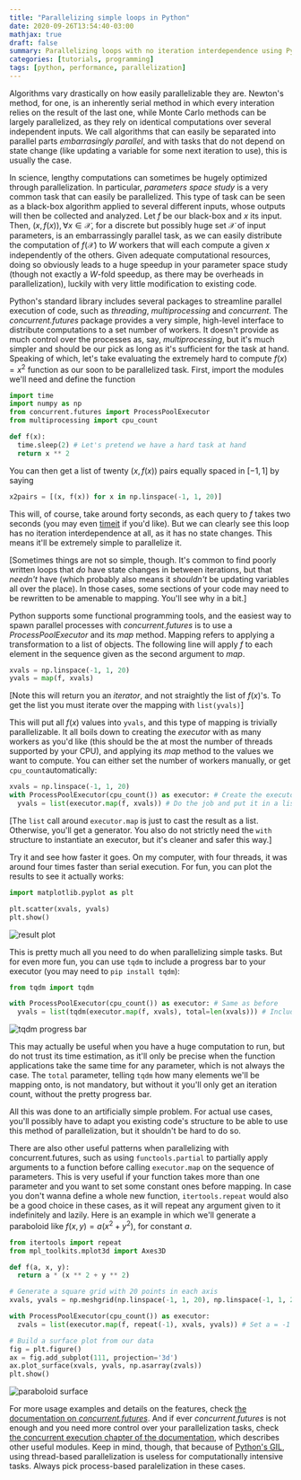 ```yaml
---
title: "Parallelizing simple loops in Python"
date: 2020-09-26T13:54:40-03:00
mathjax: true
draft: false
summary: Parallelizing loops with no iteration interdependence using Pythons' concurrent.futures module.
categories: [tutorials, programming]
tags: [python, performance, parallelization]
---
```


Algorithms vary drastically on how easily parallelizable they are. Newton's method, for one, is an inherently serial method in which every interation relies on the result of the last one, while Monte Carlo methods can be largely parallelized, as they rely on identical computations over several independent inputs. We call algorithms that can easily be separated into parallel parts *embarrasingly parallel*, and with tasks that do not depend on state change (like updating a variable for some next iteration to use), this is usually the case.

In science, lengthy computations can sometimes be hugely optimized through parallelization. In particular, *parameters space study* is a very common task that can easily be parallelized. This type of task can be seen as a black-box algorithm applied to several different inputs, whose outputs will then be collected and analyzed. Let $f$ be our black-box and $x$ its input. Then, $(x, f(x)), \forall x \in \mathcal{X}$, for a discrete but possibly huge set $\mathcal{X}$ of input parameters, is an embarrassingly parallel task, as we can easily distribute the computation of $f(\mathcal{X})$ to $W$ workers that will each compute a given $x$ independently of the others. Given adequate computational resources, doing so obviously leads to a huge speedup in your parameter space study (though not exactly a $W$-fold speedup, as there may be overheads in parallelization), luckily with very little modification to existing code.

Python's standard library includes several packages to streamline parallel execution of code, such as *threading*, *multiprocessing* and *concurrent*. The *concurrent.futures* package provides a very simple, high-level interface to distribute computations to a set number of workers. It doesn't provide as much control over the processes as, say, *multiprocessing*, but it's much simpler and should be our pick as long as it's sufficient for the task at hand. Speaking of which, let's take evaluating the extremely hard to compute $f(x)=x^2$ function as our soon to be parallelized task. First, import the modules we'll need and define the function

```python
import time
import numpy as np
from concurrent.futures import ProcessPoolExecutor
from multiprocessing import cpu_count

def f(x): 
  time.sleep(2) # Let's pretend we have a hard task at hand
  return x ** 2
```

You can then get a list of twenty $(x, f(x))$ pairs equally spaced in $[-1,1]$ by saying

```python
x2pairs = [(x, f(x)) for x in np.linspace(-1, 1, 20)]
```

This will, of course, take around forty seconds, as each query to $f$ takes two seconds (you may even [timeit](https://docs.python.org/3.8/library/timeit.html) if you'd like). But we can clearly see this loop has no iteration interdependence at all, as it has no state changes. This means it'll be extremely simple to parallelize it.

[Sometimes things are not so simple, though. It's common to find poorly written loops that *do* have state changes in between iterations, but that *needn't* have (which probably also means it *shouldn't* be updating variables all over the place). In those cases, some sections of your code may need to be rewritten to be amenable to mapping. You'll see why in a bit.]

Python supports some functional programming tools, and the easiest way to spawn parallel processes with *concurrent.futures* is to use a *ProcessPoolExecutor* and its *map* method. Mapping refers to applying a transformation to a list of objects. The following line will apply $f$ to each element in the sequence given as the second argument to *map*.

```python
xvals = np.linspace(-1, 1, 20)
yvals = map(f, xvals)
```

[Note this will return you an *iterator*, and not straightly the list of $f(x)$'s. To get the list you must iterate over the mapping with `list(yvals)`]

This will put all $f(x)$ values into `yvals`, and this type of mapping is trivially parallelizable. It all boils down to creating the *executor* with as many workers as you'd like (this should be the at most the number of threads supported by your CPU), and applying its *map* method to the values we want to compute. You can either set the number of workers manually, or get `cpu_count`automatically:

```python
xvals = np.linspace(-1, 1, 20)
with ProcessPoolExecutor(cpu_count()) as executor: # Create the executor
  yvals = list(executor.map(f, xvals)) # Do the job and put it in a list
```

[The `list` call around `executor.map` is just to cast the result as a list. Otherwise, you'll get a generator. You also do not strictly need the `with` structure to instantiate an executor, but it's cleaner and safer this way.] 

Try it and see how faster it goes. On my computer, with four threads, it was around four times faster than serial execution. For fun, you can plot the results to see it actually works:

```python
import matplotlib.pyplot as plt

plt.scatter(xvals, yvals)
plt.show()
```
![result plot](/tutorial_processpool_plot.png)

This is pretty much all you need to do when parallelizing simple tasks. But for even more fun, you can use `tqdm` to include a progress bar to your executor (you may need to `pip install tqdm`):

```python
from tqdm import tqdm

with ProcessPoolExecutor(cpu_count()) as executor: # Same as before
  yvals = list(tqdm(executor.map(f, xvals), total=len(xvals))) # Include the progress bar
```
![tqdm progress bar](/tutorial_processpool_tqdm.png)

This may actually be useful when you have a huge computation to run, but do not trust its time estimation, as it'll only be precise when the function applications take the same time for any parameter, which is not always the case. The `total` parameter, telling `tqdm` how many elements we'll be mapping onto, is not mandatory, but without it you'll only get an iteration count, without the pretty progress bar.

All this was done to an artificially simple problem. For actual use cases, you'll possibly have to adapt you existing code's structure to be able to use this method of parallelization, but it shouldn't be hard to do so.

There are also other useful patterns when parallelizing with concurrent.futures, such as using `functools.partial` to partially apply arguments to a function before calling `executor.map` on the sequence of parameters. This is very useful if your function takes more than one parameter and you want to set some constant ones before mapping. In case you don't wanna define a whole new function, `itertools.repeat` would also be a good choice in these cases, as it will repeat any argument given to it indefinitely and lazily. Here is an example in which we'll generate a paraboloid like $f(x, y) = a (x^2 + y^2)$, for constant $a$.

```python
from itertools import repeat
from mpl_toolkits.mplot3d import Axes3D

def f(a, x, y):
  return a * (x ** 2 + y ** 2)

# Generate a square grid with 20 points in each axis
xvals, yvals = np.meshgrid(np.linspace(-1, 1, 20), np.linspace(-1, 1, 20))

with ProcessPoolExecutor(cpu_count()) as executor:
  zvals = list(executor.map(f, repeat(-1), xvals, yvals)) # Set a = -1

# Build a surface plot from our data
fig = plt.figure()
ax = fig.add_subplot(111, projection='3d')
ax.plot_surface(xvals, yvals, np.asarray(zvals))
plt.show()
```
![paraboloid surface](/tutorial_processpool_surface.png)

For more usage examples and details on the features, check [the documentation on *concurrent.futures*](https://docs.python.org/3.8/library/concurrent.futures.html#module-concurrent.futures). And if ever *concurrent.futures* is not enough and you need more control over your parallelization tasks, check [the concurrent execution chapter of the documentation](https://docs.python.org/3.8/library/concurrency.html), which describes other useful modules. Keep in mind, though, that because of [Python's GIL](https://realpython.com/python-gil/), using thread-based parallelization is useless for computationally intensive tasks. Always pick process-based paralelization in these cases.
